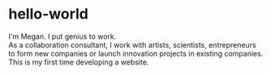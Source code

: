 # hello-world
I'm Megan. I put genius to work. 
<br> As a collaboration consultant, I work with artists, scientists, entrepreneurs to form new companies or launch innovation projects in existing companies. This is my first time developing a website.
